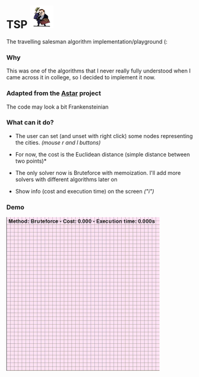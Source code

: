 # TSP <img src="assets/salesman.png" width="60" height="60" />
The travelling salesman algorithm implementation/playground (:

### Why
This was one of the algorithms that I never really fully understood when I came across it in college, 
so I decided to implement it now.

### Adapted from the [Astar](https://github.com/RauanBPK/Astar) project
The code may look a bit Frankensteinian

### What can it do?
- The user can set (and unset with right click) some nodes representing the cities. *(mouse r and l buttons)*

- For now, the cost is the Euclidean distance (simple distance between two points)*

- The only solver now is Bruteforce with memoization. I'll add more solvers with different algorithms later on

- Show info (cost and execution time) on the screen *("i")*
### Demo
<img src="assets/tsp.gif" width="400" height="400" />
